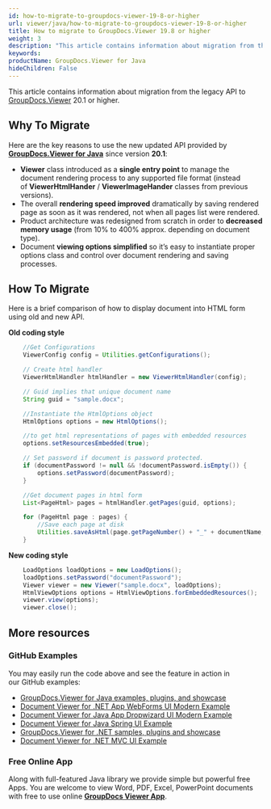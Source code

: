 ```yaml
---
id: how-to-migrate-to-groupdocs-viewer-19-8-or-higher
url: viewer/java/how-to-migrate-to-groupdocs-viewer-19-8-or-higher
title: How to migrate to GroupDocs.Viewer 19.8 or higher
weight: 3
description: "This article contains information about migration from the legacy API to GroupDocs.Viewer 19.8 or higher."
keywords: 
productName: GroupDocs.Viewer for Java
hideChildren: False
---
```

This article contains information about migration from the legacy API to [GroupDocs.Viewer](https://products.groupdocs.com/viewer) 20.1 or higher.


## Why To Migrate

Here are the key reasons to use the new updated API provided by **[GroupDocs.Viewer for Java](https://products.groupdocs.com/viewer/java)** since version **20.1**:
*   **Viewer** class introduced as a **single entry point** to manage the document rendering process to any supported file format (instead of **ViewerHtmlHander** / **ViewerImageHander** classes from previous versions).    
*   The overall **rendering speed improved** dramatically by saving rendered page as soon as it was rendered, not when all pages list were rendered.     
*   Product architecture was redesigned from scratch in order to **decreased memory usage** (from 10% to 400% approx. depending on document type).    
*   Document **viewing options simplified** so it’s easy to instantiate proper options class and control over document rendering and saving processes.       
    

## How To Migrate

Here is a brief comparison of how to display document into HTML form using old and new API.  

**Old coding style**

```java
    //Get Configurations
    ViewerConfig config = Utilities.getConfigurations();

    // Create html handler
    ViewerHtmlHandler htmlHandler = new ViewerHtmlHandler(config);

    // Guid implies that unique document name 
    String guid = "sample.docx";

    //Instantiate the HtmlOptions object
    HtmlOptions options = new HtmlOptions();

    //to get html representations of pages with embedded resources
    options.setResourcesEmbedded(true);

    // Set password if document is password protected. 
    if (documentPassword != null && !documentPassword.isEmpty()) {
        options.setPassword(documentPassword);
    }

    //Get document pages in html form
    List<PageHtml> pages = htmlHandler.getPages(guid, options);

    for (PageHtml page : pages) {
        //Save each page at disk
        Utilities.saveAsHtml(page.getPageNumber() + "_" + documentName, page.getHtmlContent());
    }
```

**New coding style**

```java
    LoadOptions loadOptions = new LoadOptions();
    loadOptions.setPassword("documentPassword");
    Viewer viewer = new Viewer("sample.docx", loadOptions);
    HtmlViewOptions options = HtmlViewOptions.forEmbeddedResources();
    viewer.view(options);
    viewer.close();
```

## More resources
### GitHub Examples
You may easily run the code above and see the feature in action in our GitHub examples:
*   [GroupDocs.Viewer for Java examples, plugins, and showcase](https://github.com/groupdocs-viewer/GroupDocs.Viewer-for-Java)
*   [Document Viewer for .NET App WebForms UI Modern Example](https://github.com/groupdocs-viewer/GroupDocs.Viewer-for-Java-WebForms)    
*   [Document Viewer for Java App Dropwizard UI Modern Example](https://github.com/groupdocs-viewer/GroupDocs.Viewer-for-Java-Dropwizard)    
*   [Document Viewer for Java Spring UI Example](https://github.com/groupdocs-viewer/GroupDocs.Viewer-for-Java-Spring)
*   [GroupDocs.Viewer for .NET samples, plugins and showcase](https://github.com/groupdocs-viewer/GroupDocs.Viewer-for-.NET)
*   [Document Viewer for .NET MVC UI Example](https://github.com/groupdocs-viewer/GroupDocs.Viewer-for-Java-MVC)     

### Free Online App
Along with full-featured Java library we provide simple but powerful free Apps.
You are welcome to view Word, PDF, Excel, PowerPoint documents with free to use online **[GroupDocs Viewer App](https://products.groupdocs.app/viewer)**.
